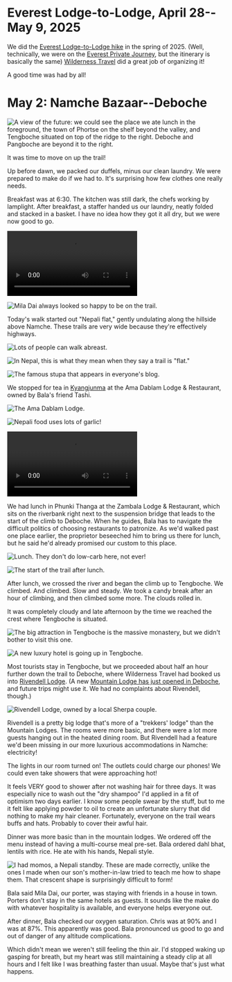 # Everest Lodge-to-Lodge, April 28--May 9, 2025

We did the [Everest Lodge-to-Lodge hike](https://www.wildernesstravel.com/trip/nepal-everest-lodge-hiking-tour/) in the spring of 2025. (Well, technically, we were on the [Everest Private Journey](https://www.wildernesstravel.com/trip/everest-private-journey/), but the itinerary is basically the same) [Wilderness Travel](https://www.wildernesstravel.com) did a great job of organizing it!

A good time was had by all!



# May 2: Namche Bazaar--Deboche

![A view of the future: we could see the place we ate lunch in the foreground, the town of Phortse on the shelf beyond the valley, and Tengboche situated on top of the ridge to the right. Deboche and Pangboche are beyond it to the right.](images/Deboche_towns_ahead_IMG_5705.HEIC)

It was time to move on up the trail!

Up before dawn, we packed our duffels, minus our clean laundry. We were prepared to make do if we had to. It's surprising how few clothes one really needs.

Breakfast was at 6:30. The kitchen was still dark, the chefs working by lamplight. After breakfast, a staffer handed us our laundry, neatly folded and stacked in a basket. I have no idea how they got it all dry, but we were now good to go.

![The porters were outside in the courtyard assembling their loads for the day.](images/Namche_porters_loading_IMG_5662.MOV)

![Mila Dai always looked so happy to be on the trail.](images/Namche_Mila_IMG_5672.heic)

Today's walk started out "Nepali flat," gently undulating along the hillside above Namche. These trails are very wide because they're effectively highways. 

![Lots of people can walk abreast.](images/Deboche_wide_trail_IMG_5700.HEIC)

![In Nepal, this is what they mean when they say a trail is "flat."](images/Deboche_trail_IMG_5743.heic)

![The famous stupa that appears in everyone's blog.](images/Namche_stupa_IMG_5693.HEIC)

We stopped for tea in [Kyangjunma](https://www.natureloverstrek.com/blog/all-you-need-to-know-about-kyangjuma--interesting-things-about-kyangjuma-village.htm) at the Ama Dablam Lodge & Restaurant, owned by Bala's friend Tashi. 

![The Ama Dablam Lodge.](images/Deboche_tashis_place_IMG_5729.HEIC)

![Nepali food uses lots of garlic!](images/Deboche_peeling_garlic_IMG_5734.heic)

![We encountered our first yaks!](images/Deboche_yaks_IMG_5749.MOV)

We had lunch in Phunki Thanga at the Zambala Lodge & Restaurant, which sits on the riverbank right next to the suspension bridge that leads to the start of the climb to Deboche. When he guides, Bala has to navigate the difficult politics of choosing restaurants to patronize. As we'd walked past one place earlier, the proprietor beseeched him to bring us there for lunch, but he said he'd already promised our custom to this place.

![Lunch. They don't do low-carb here, not ever!](images/Deboche_lunch_IMG_5761.HEIC)

![The start of the trail after lunch.](images/Deboche_lunch_view_IMG_5758.HEIC)

After lunch, we crossed the river and began the climb up to Tengboche. We climbed. And climbed. Slow and steady. We took a candy break after an hour of climbing, and then climbed some more. The clouds rolled in.

It was completely cloudy and late afternoon by the time we reached the crest where Tengboche is situated. 

![The big attraction in Tengboche is the massive monastery, but we didn't bother to visit this one.](images/Tengboche_monastery_IMG_5768.HEIC)

![A new luxury hotel is going up in Tengboche.](images/Tengboche_new_construction_IMG_5771.HEIC)

Most tourists stay in Tengboche, but we proceeded about half an hour further down the trail to Deboche, where Wilderness Travel had booked us into [Rivendell Lodge](https://www.khumburivendell.com). (A new [Mountain Lodge has just opened in Deboche](https://mountainlodgesofnepal.com/lodges/deboche-lodge/), and future trips might use it. We had no complaints about Rivendell, though.)

![Rivendell Lodge, owned by a local Sherpa couple.](images/Deboche_Rivendell_IMG_5774.HEIC)

Rivendell is a pretty big lodge that's more of a "trekkers' lodge" than the Mountain Lodges. The rooms were more basic, and there were a lot more guests hanging out in the heated dining room. But Rivendell had a feature we'd been missing in our more luxurious accommodations in Namche: electricity! 

The lights in our room turned on! The outlets could charge our phones! We could even take showers that were approaching hot!

It feels VERY good to shower after not washing hair for three days. It was especially nice to wash out the "dry shampoo" I'd applied in a fit of optimism two days earlier. I know some people swear by the stuff, but to me it felt like applying powder to oil to create an unfortunate slurry that did nothing to make my hair cleaner. Fortunately, everyone on the trail wears buffs and hats. Probably to cover their awful hair.

Dinner was more basic than in the mountain lodges. We ordered off the menu instead of having a multi-course meal pre-set. Bala ordered dahl bhat, lentils with rice. He ate with his hands, Nepali style.

![I had momos, a Nepali standby. These are made correctly, unlike the ones I made when our son's mother-in-law tried to teach me how to shape them. That crescent shape is surprisingly difficult to form!](images/Deboche_momos_IMG_5776.HEIC)

Bala said Mila Dai, our porter, was staying with friends in a house in town. Porters don't stay in the same hotels as guests. It sounds like the make do with whatever hospitality is available, and everyone helps everyone out. 

After dinner, Bala checked our oxygen saturation. Chris was at 90% and I was at 87%. This apparently was good. Bala pronounced us good to go and out of danger of any altitude complications.

Which didn't mean we weren't still feeling the thin air. I'd stopped waking up gasping for breath, but my heart was still maintaining a steady clip at all hours and I felt like I was breathing faster than usual. Maybe that's just what happens.

